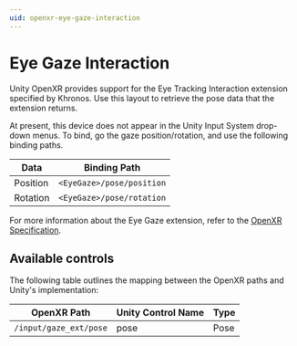 ```yaml
---
uid: openxr-eye-gaze-interaction
---
```

# Eye Gaze Interaction

Unity OpenXR provides support for the Eye Tracking Interaction extension specified by Khronos. Use this layout to retrieve the pose data that the extension returns.

At present, this device does not appear in the Unity Input System drop-down menus. To bind, go the gaze position/rotation, and use the following binding paths.

|**Data**|**Binding Path**|
|--------|------------|
|Position|`<EyeGaze>/pose/position`|
|Rotation|`<EyeGaze>/pose/rotation`|

For more information about the Eye Gaze extension, refer to the [OpenXR Specification](https://www.khronos.org/registry/OpenXR/specs/1.0/html/xrspec.html#XR_EXT_eye_gaze_interaction).

## Available controls

The following table outlines the mapping between the OpenXR paths and Unity's implementation:

| OpenXR Path | Unity Control Name | Type |
|----|----|----|
| `/input/gaze_ext/pose` | pose | Pose |
